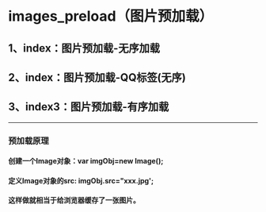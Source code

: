 # images_preload（图片预加载）
## 1、index：图片预加载-无序加载
## 2、index：图片预加载-QQ标签(无序)
## 3、index3：图片预加载-有序加载
-------------------------------------------------------------------------------------------------------------------------------------------
### 预加载原理
#### 创建一个Image对象：var imgObj=new Image();
#### 定义Image对象的src: imgObj.src="xxx.jpg';
#### 这样做就相当于给浏览器缓存了一张图片。
